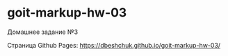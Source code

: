 # goit-markup-hw-03

Домашнее задание №3

Страница Github Pages:
https://dbeshchuk.github.io/goit-markup-hw-03/
